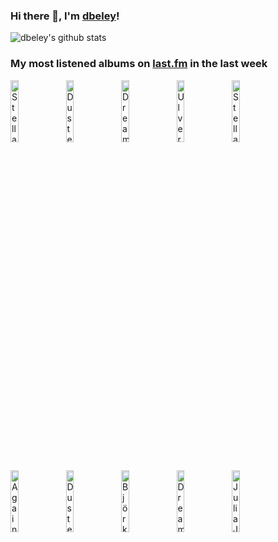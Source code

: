 ### Hi there 👋, I'm [dbeley](https://dbeley.ovh/en)!

![dbeley's github stats](https://github-readme-stats.vercel.app/api?username=dbeley)

### My most listened albums on [last.fm](https://www.last.fm/user/d_beley) in the last week

[<img src='https://lastfm.freetls.fastly.net/i/u/300x300/5d545899d487ad7fc39b255787100096.jpg' width='16%' height='16%' alt='Stella Donnelly - Flood'>](https://www.last.fm/music/stella%2bdonnelly/flood)&nbsp;
[<img src='https://lastfm.freetls.fastly.net/i/u/300x300/5313a74c73ebef3c9d2bb6d3ccf4337f.jpg' width='16%' height='16%' alt='Duster - Stratosphere'>](https://www.last.fm/music/duster/stratosphere)&nbsp;
[<img src='https://lastfm.freetls.fastly.net/i/u/300x300/662011dbdc1d5df576b1c3bfbcf7888e.jpg' width='16%' height='16%' alt='Dream Theater - Metropolis, Pt. 2: Scenes From a Memory'>](https://www.last.fm/music/dream%2btheater/metropolis%252c%2bpt.%2b2%253a%2bscenes%2bfrom%2ba%2bmemory)&nbsp;
[<img src='https://lastfm.freetls.fastly.net/i/u/300x300/6f3071be2f834907e211218f32d2783d.jpg' width='16%' height='16%' alt='Ulver - Kveldssanger'>](https://www.last.fm/music/ulver/kveldssanger)&nbsp;
[<img src='https://lastfm.freetls.fastly.net/i/u/300x300/cf1e2df2d2d55735e8d682d7cdb3fdec.jpg' width='16%' height='16%' alt='Stella Donnelly - Beware of the Dogs'>](https://www.last.fm/music/stella%2bdonnelly/beware%2bof%2bthe%2bdogs)&nbsp;
<br>
[<img src='https://lastfm.freetls.fastly.net/i/u/300x300/6e47ebcec6f1891c2e5635ecc82a1da0.jpg' width='16%' height='16%' alt='Against All Logic - 2012 - 2017'>](https://www.last.fm/music/against%2ball%2blogic/2012%2b-%2b2017)&nbsp;
[<img src='https://lastfm.freetls.fastly.net/i/u/300x300/845716297e338b13a715e43d54f06453.jpg' width='16%' height='16%' alt='Duster - Contemporary Movement'>](https://www.last.fm/music/duster/contemporary%2bmovement)&nbsp;
[<img src='https://lastfm.freetls.fastly.net/i/u/300x300/c6b4122bb1dd46eea23e64e7317ee2bf.png' width='16%' height='16%' alt='Björk - Homogenic'>](https://www.last.fm/music/bj%25c3%25b6rk/homogenic)&nbsp;
[<img src='https://lastfm.freetls.fastly.net/i/u/300x300/bd67567d5fc4672dd6ce4deb702f0f92.jpg' width='16%' height='16%' alt='Dream Theater - Awake'>](https://www.last.fm/music/dream%2btheater/awake)&nbsp;
[<img src='https://lastfm.freetls.fastly.net/i/u/300x300/866c5ba4c6b88810b638d0ba984bca9a.jpg' width='16%' height='16%' alt='Julia Jacklin - PRE PLEASURE'>](https://www.last.fm/music/julia%2bjacklin/pre%2bpleasure)&nbsp;
<br>
